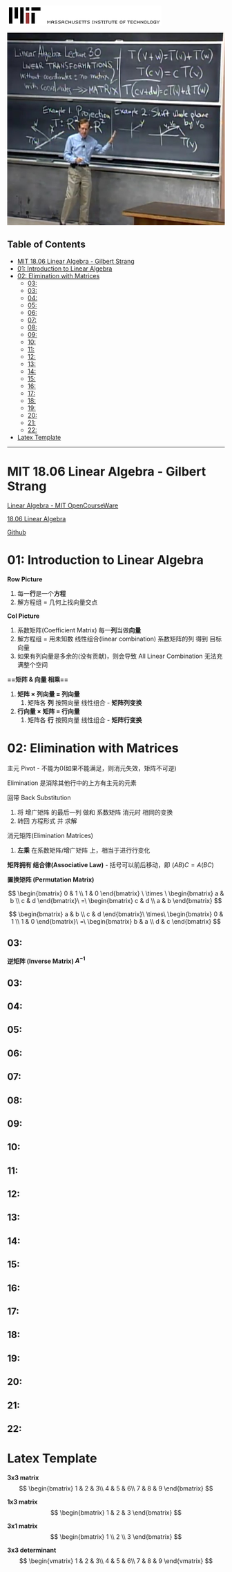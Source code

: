 ![](Pics/linear000.gif)

![](Pics/linear001.png)

## Table of Contents

- [MIT 18.06 Linear Algebra - Gilbert Strang](#mit-1806-linear-algebra---gilbert-strang)
- [01: Introduction to Linear Algebra](#01-introduction-to-linear-algebra)
- [02: Elimination with Matrices](#02-elimination-with-matrices)
  - [03:](#03)
  - [03:](#03-1)
  - [04:](#04)
  - [05:](#05)
  - [06:](#06)
  - [07:](#07)
  - [08:](#08)
  - [09:](#09)
  - [10:](#10)
  - [11:](#11)
  - [12:](#12)
  - [13:](#13)
  - [14:](#14)
  - [15:](#15)
  - [16:](#16)
  - [17:](#17)
  - [18:](#18)
  - [19:](#19)
  - [20:](#20)
  - [21:](#21)
  - [22:](#22)
- [Latex Template](#latex-template)



---

# MIT 18.06 Linear Algebra - Gilbert Strang




[Linear Algebra - MIT OpenCourseWare](https://ocw.mit.edu/courses/18-06-linear-algebra-spring-2010/)

[18.06 Linear Algebra](https://web.mit.edu/18.06)

[Github](https://github.com/mitmath/1806)



# 01: Introduction to Linear Algebra

**Row Picture**
1. 每一**行**是一个**方程**
2. 解方程组 = 几何上找向量交点


**Col Picture**
1. 系数矩阵(Coefficient Matrix) 每一**列**当做**向量**
2. 解方程组 = 用未知数 线性组合(linear combination) 系数矩阵的列 得到 目标向量
3. 如果有列向量是多余的(没有贡献)，则会导致 All Linear Combination 无法充满整个空间

**==矩阵 & 向量 相乘==**
1. **矩阵 × 列向量 = 列向量**
   1. 矩阵各 **列** 按照向量 线性组合 - **矩阵列变换**
2. **行向量 × 矩阵 = 行向量**
   1. 矩阵各 **行** 按照向量 线性组合 - **矩阵行变换**

# 02: Elimination with Matrices

主元 Pivot - 不能为0(如果不能满足，则消元失效，矩阵不可逆)

Elimination 是消除其他行中的上方有主元的元素

回带 Back Substitution
1. 将 增广矩阵 的最后一列 做和 系数矩阵 消元时 相同的变换
2. 转回 方程形式 并 求解

消元矩阵(Elimination Matrices)
1. **左乘** 在系数矩阵/增广矩阵 上，相当于进行行变化

**矩阵拥有 结合律(Associative Law)** - 括号可以前后移动，即 $(AB)C = A(BC)$

**置换矩阵 (Permutation Matrix)**

$$
\begin{bmatrix}
0 & 1 \\
1 & 0
\end{bmatrix} \
\times \
\begin{bmatrix}
a & b \\
c & d
\end{bmatrix}\
=\
\begin{bmatrix}
c & d \\
a & b
\end{bmatrix}
$$

$$
\begin{bmatrix}
a & b \\
c & d
\end{bmatrix}\
\times\
\begin{bmatrix}
0 & 1 \\
1 & 0
\end{bmatrix}\
=\
\begin{bmatrix}
b & a \\
d & c
\end{bmatrix}
$$


## 03:

**逆矩阵 (Inverse Matrix) $A^{-1}$**


## 03:
## 04:
## 05:
## 06:
## 07:
## 08:
## 09:
## 10:
## 11:
## 12:
## 13:
## 14:
## 15:
## 16:
## 17:
## 18:
## 19:
## 20:
## 21:
## 22:




# Latex Template

**3x3 matrix**
$$
\begin{bmatrix}
1 & 2 & 3\\
4 & 5 & 6\\
7 & 8 & 9
\end{bmatrix}
$$


**1x3 matrix**
$$
\begin{bmatrix}
1 & 2 & 3
\end{bmatrix}
$$

**3x1 matrix**
$$
\begin{bmatrix}
1 \\
2 \\
3
\end{bmatrix}
$$

**3x3 determinant**
$$
\begin{vmatrix}
1 & 2 & 3\\
4 & 5 & 6\\
7 & 8 & 9
\end{vmatrix}
$$



